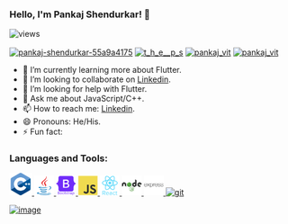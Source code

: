 ### Hello, I'm Pankaj Shendurkar! 👋

<img src="https://komarev.com/ghpvc/?username=pankaj-bit&label=Views&color=blue&style=plastic" alt="views">

<p align="left">
<a href="https://linkedin.com/in/pankaj-shendurkar-55a9a4175" target="blank"><img align="center" src="https://cdn.jsdelivr.net/npm/simple-icons@3.0.1/icons/linkedin.svg" alt="pankaj-shendurkar-55a9a4175" height="25" width="35" /></a>
<a href="https://instagram.com/t_h_e__p_s" target="blank"><img align="center" src="https://cdn.jsdelivr.net/npm/simple-icons@3.0.1/icons/instagram.svg" alt="t_h_e__p_s" height="25" width="35" /></a>
<a href="https://www.hackerrank.com/pankaj_vit" target="blank"><img align="center" src="https://cdn.jsdelivr.net/npm/simple-icons@3.0.1/icons/hackerrank.svg" alt="pankaj_vit" height="25" width="35" /></a>
<a href="https://t.me/pankajshendurkar" target="blank"><img align="center" src="https://cdn.jsdelivr.net/npm/simple-icons@3.0.1/icons/telegram.svg" alt="pankaj_vit" height="25" width="35" /></a>
</p>

- 🌱 I’m currently learning more about Flutter.
- 👯 I’m looking to collaborate on <a href="https://www.linkedin.com/in/pankaj-shendurkar-55a9a4175/" >Linkedin<a>.
- 🤔 I’m looking for help with Flutter.
- 💬 Ask me about JavaScript/C++.
- 📫 How to reach me: <a href="https://www.linkedin.com/in/pankaj-shendurkar-55a9a4175/" >Linkedin<a>.
- 😄 Pronouns: He/His.
- ⚡ Fun fact: 

<h3 align="left">Languages and Tools:</h3>
<p align="left"> 

  <a href="#" target="_blank"> <img src="https://raw.githubusercontent.com/devicons/devicon/master/icons/cplusplus/cplusplus-original.svg" alt="cplusplus" width="40" height="40"/> </a>
  <a href="#" target="_blank"> <img src="https://raw.githubusercontent.com/devicons/devicon/master/icons/java/java-original.svg" alt="java" width="35" height="35"/> </a>
<a href="#" target="_blank"> <img src="https://raw.githubusercontent.com/devicons/devicon/master/icons/bootstrap/bootstrap-plain-wordmark.svg" alt="bootstrap" width="35" height="35"/> </a> 
  <a href="#" target="_blank">    <img src="https://raw.githubusercontent.com/devicons/devicon/master/icons/javascript/javascript-original.svg" alt="javascript" width="35" height="35"/> </a>
  <a href="#" target="_blank"> <img src="https://raw.githubusercontent.com/devicons/devicon/master/icons/react/react-original-wordmark.svg" alt="react" width="35" height="35"/> </a>
  <a href="#" target="_blank"> <img src="https://raw.githubusercontent.com/devicons/devicon/master/icons/nodejs/nodejs-original-wordmark.svg" alt="nodejs" width="35" height="35"/> </a>
  <a href="#" target="_blank"> <img src="https://raw.githubusercontent.com/devicons/devicon/master/icons/express/express-original-wordmark.svg" alt="express" width="35" height="35"/> </a> 
 <a href="#" target="_blank"> <img src="https://www.vectorlogo.zone/logos/git-scm/git-scm-icon.svg" alt="git" width="35" height="35"/> </a> </p>

<a href="https://github.com/pankaj-bit">
<img src="https://github-readme-stats.vercel.app/api?username=pankaj-bit&&show_icons=true&title_color=black&icon_color=00a8d6&bg_color=ffffff" alt="image">
  <a>
